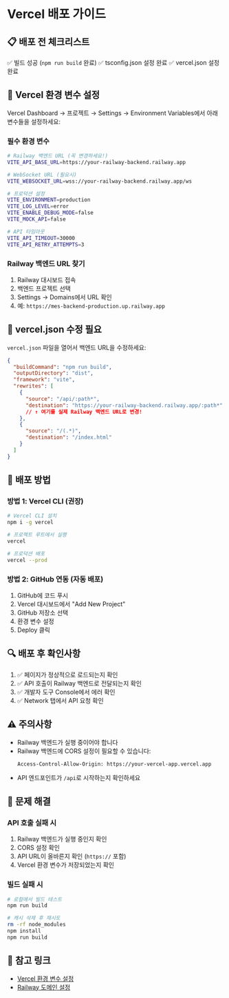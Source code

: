 # Vercel 배포 가이드

## 📋 배포 전 체크리스트

✅ 빌드 성공 (`npm run build` 완료)
✅ tsconfig.json 설정 완료
✅ vercel.json 설정 완료

## 🔧 Vercel 환경 변수 설정

Vercel Dashboard → 프로젝트 → Settings → Environment Variables에서 아래 변수들을 설정하세요:

### 필수 환경 변수

```bash
# Railway 백엔드 URL (꼭 변경하세요!)
VITE_API_BASE_URL=https://your-railway-backend.railway.app

# WebSocket URL (필요시)
VITE_WEBSOCKET_URL=wss://your-railway-backend.railway.app/ws

# 프로덕션 설정
VITE_ENVIRONMENT=production
VITE_LOG_LEVEL=error
VITE_ENABLE_DEBUG_MODE=false
VITE_MOCK_API=false

# API 타임아웃
VITE_API_TIMEOUT=30000
VITE_API_RETRY_ATTEMPTS=3
```

### Railway 백엔드 URL 찾기

1. Railway 대시보드 접속
2. 백엔드 프로젝트 선택
3. Settings → Domains에서 URL 확인
4. 예: `https://mes-backend-production.up.railway.app`

## 📝 vercel.json 수정 필요

`vercel.json` 파일을 열어서 백엔드 URL을 수정하세요:

```json
{
  "buildCommand": "npm run build",
  "outputDirectory": "dist",
  "framework": "vite",
  "rewrites": [
    {
      "source": "/api/:path*",
      "destination": "https://your-railway-backend.railway.app/:path*"
      // ↑ 여기를 실제 Railway 백엔드 URL로 변경!
    },
    {
      "source": "/(.*)",
      "destination": "/index.html"
    }
  ]
}
```

## 🚀 배포 방법

### 방법 1: Vercel CLI (권장)

```bash
# Vercel CLI 설치
npm i -g vercel

# 프로젝트 루트에서 실행
vercel

# 프로덕션 배포
vercel --prod
```

### 방법 2: GitHub 연동 (자동 배포)

1. GitHub에 코드 푸시
2. Vercel 대시보드에서 "Add New Project"
3. GitHub 저장소 선택
4. 환경 변수 설정
5. Deploy 클릭

## 🔍 배포 후 확인사항

1. ✅ 페이지가 정상적으로 로드되는지 확인
2. ✅ API 호출이 Railway 백엔드로 전달되는지 확인
3. ✅ 개발자 도구 Console에서 에러 확인
4. ✅ Network 탭에서 API 요청 확인

## ⚠️ 주의사항

- Railway 백엔드가 실행 중이어야 합니다
- Railway 백엔드에 CORS 설정이 필요할 수 있습니다:
  ```
  Access-Control-Allow-Origin: https://your-vercel-app.vercel.app
  ```
- API 엔드포인트가 `/api`로 시작하는지 확인하세요

## 🐛 문제 해결

### API 호출 실패 시

1. Railway 백엔드가 실행 중인지 확인
2. CORS 설정 확인
3. API URL이 올바른지 확인 (`https://` 포함)
4. Vercel 환경 변수가 저장되었는지 확인

### 빌드 실패 시

```bash
# 로컬에서 빌드 테스트
npm run build

# 캐시 삭제 후 재시도
rm -rf node_modules
npm install
npm run build
```

## 📌 참고 링크

- [Vercel 환경 변수 설정](https://vercel.com/docs/concepts/projects/environment-variables)
- [Railway 도메인 설정](https://docs.railway.app/deploy/exposing-your-app)

